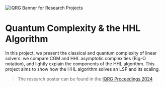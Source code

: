 ![IQRG Banner for Research Projects](../IQRG_Banner_Research_Projects_2024.png)

# Quantum Complexity & the HHL Algorithm

In this project, we present the classical and quantum complexity of linear solvers: we compare CGM and HHL asymptotic complexities (Big-O notation), and lightly explain the components of the HHL algorithm. This project aims to show how the HHL algorithm solves an LSP and its scaling. 

> The research poster can be found in the [IQRG Proceedings 2024](https://thinkingbeyond.education/iqrg_proceedings_2024/)
